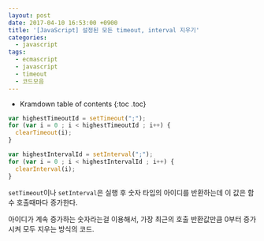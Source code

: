 ```yaml
---
layout: post
date: 2017-04-10 16:53:00 +0900
title: '[JavaScript] 설정된 모든 timeout, interval 지우기'
categories:
  - javascript
tags:
  - ecmascript
  - javascript
  - timeout
  - 코드모음
---
```


* Kramdown table of contents
{:toc .toc}

```js
var highestTimeoutId = setTimeout(";");
for (var i = 0 ; i < highestTimeoutId ; i++) {
  clearTimeout(i);
}
```

```js
var highestIntervalId = setInterval(";");
for (var i = 0 ; i < highestIntervalId ; i++) {
  clearInterval(i);
}
```

`setTimeout`이나 `setInterval`은 실행 후 숫자 타입의 아이디를 반환하는데 이 값은 함수 호출때마다 증가한다.

아이디가 계속 증가하는 숫자라는걸 이용해서, 가장 최근의 호출 반환값만큼 0부터 증가시켜 모두 지우는 방식의 코드.
